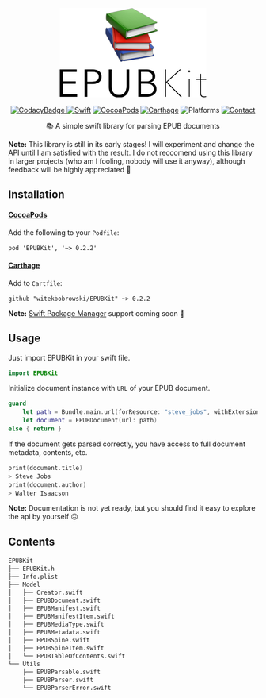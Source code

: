 <p align=center>
<a href="">
<img height=180 alt="Logo" src="logo.png">
</a>
</p>
<p align=center>
    <a href="https://www.codacy.com/app/witekbobrowski/EPUBKit?utm_source=github.com&amp;utm_medium=referral&amp;utm_content=witekbobrowski/EPUBKit&amp;utm_campaign=Badge_Grade"><img alt="CodacyBadge" src="https://api.codacy.com/project/badge/Grade/35b59c32fd77448da5bab9041ebba524"</a>
    <a href="https://swift.org"><img alt="Swift" src="https://img.shields.io/badge/Swift-4.0-oragne.svg"></a>
    <a href="https://cocoapods.org/pods/EPUBKit"><img alt="CocoaPods" src="https://img.shields.io/badge/pod-0.2.2-blue.svg"></a>
    <a href="https://github.com/Carthage/Carthage"><img alt="Carthage" src="https://img.shields.io/badge/Carthage-compatible-4BC51D.svg"></a>
    <a><img alt="Platforms" src="https://img.shields.io/badge/platform-iOS-lightgray.svg"></a>
    <a href="https://twitter.com/witekbobrowski"><img alt="Contact" src="https://img.shields.io/badge/contact-@witekbobrowski-blue.svg"></a>
</p>
<p align=center>
📚 A simple swift library for parsing EPUB documents
</p>

__Note:__ This library is still in its early stages! I will experiment and change the API until I am satisfied with the result. I do not reccomend using this library in larger projects (who am I fooling, nobody will use it anyway), although feedback will be highly appreciated 🙇

## Installation

#### [CocoaPods](https://cocoapods.org)
Add the following to your `Podfile`:
```
pod 'EPUBKit', '~> 0.2.2'
```

#### [Carthage](https://github.com/Carthage/Carthage)
Add to `Cartfile`:
```
github "witekbobrowski/EPUBKit" ~> 0.2.2
```

__Note:__ [Swift Package Manager](https://swift.org/package-manager/) support coming soon 💃

## Usage
Just import EPUBKit in your swift file.
```swift
import EPUBKit
```

Initialize document instance with `URL` of your EPUB document.
```swift
guard
    let path = Bundle.main.url(forResource: "steve_jobs", withExtension: "epub"),
    let document = EPUBDocument(url: path)
else { return }
```

If the document gets parsed correctly, you have access to full document metadata, contents, etc.
```swift
print(document.title)
> Steve Jobs
print(document.author)
> Walter Isaacson
```
__Note:__ Documentation is not yet ready, but you should find it easy to explore the api by yourself 🙃

## Contents

```
EPUBKit
├── EPUBKit.h
├── Info.plist
├── Model
│   ├── Creator.swift
│   ├── EPUBDocument.swift
│   ├── EPUBManifest.swift
│   ├── EPUBManifestItem.swift
│   ├── EPUBMediaType.swift
│   ├── EPUBMetadata.swift
│   ├── EPUBSpine.swift
│   ├── EPUBSpineItem.swift
│   └── EPUBTableOfContents.swift
└── Utils
    ├── EPUBParsable.swift
    ├── EPUBParser.swift
    └── EPUBParserError.swift
```
